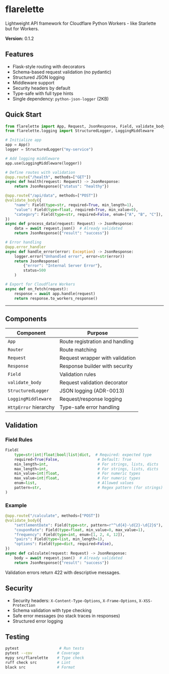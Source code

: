 # flarelette

Lightweight API framework for Cloudflare Python Workers - like Starlette but for
Workers.

**Version:** 0.1.2

## Features

- Flask-style routing with decorators
- Schema-based request validation (no pydantic)
- Structured JSON logging
- Middleware support
- Security headers by default
- Type-safe with full type hints
- Single dependency: `python-json-logger` (2KB)

## Quick Start

```python
from flarelette import App, Request, JsonResponse, Field, validate_body
from flarelette.logging import StructuredLogger, LoggingMiddleware

# Initialize app
app = App()
logger = StructuredLogger("my-service")

# Add logging middleware
app.use(LoggingMiddleware(logger))

# Define routes with validation
@app.route("/health", methods=["GET"])
async def health(request: Request) -> JsonResponse:
    return JsonResponse({"status": "healthy"})

@app.route("/api/data", methods=["POST"])
@validate_body({
    "name": Field(type=str, required=True, min_length=1),
    "value": Field(type=float, required=True, min_value=0),
    "category": Field(type=str, required=False, enum=["A", "B", "C"]),
})
async def process_data(request: Request) -> JsonResponse:
    data = await request.json()  # Already validated
    return JsonResponse({"result": "success"})

# Error handling
@app.error_handler
async def handle_error(error: Exception) -> JsonResponse:
    logger.error("Unhandled error", error=str(error))
    return JsonResponse(
        {"error": "Internal Server Error"},
        status=500
    )

# Export for Cloudflare Workers
async def on_fetch(request):
    response = await app.handle(request)
    return response.to_workers_response()
```

---

## Components

| Component             | Purpose                         |
| --------------------- | ------------------------------- |
| `App`                 | Route registration and handling |
| `Router`              | Route matching                  |
| `Request`             | Request wrapper with validation |
| `Response`            | Response builder with security  |
| `Field`               | Validation rules                |
| `validate_body`       | Request validation decorator    |
| `StructuredLogger`    | JSON logging (ADR-0013)         |
| `LoggingMiddleware`   | Request/response logging        |
| `HttpError` hierarchy | Type-safe error handling        |

## Validation

### Field Rules

```python
Field(
    type=str|int|float|bool|list|dict,  # Required: expected type
    required=True|False,                 # Default: True
    min_length=int,                      # For strings, lists, dicts
    max_length=int,                      # For strings, lists, dicts
    min_value=int|float,                 # For numeric types
    max_value=int|float,                 # For numeric types
    enum=list,                           # Allowed values
    pattern=str,                         # Regex pattern (for strings)
)
```

### Example

```python
@app.route("/calculate", methods=["POST"])
@validate_body({
    "settlementDate": Field(type=str, pattern=r"^\d{4}-\d{2}-\d{2}$"),
    "couponRate": Field(type=float, min_value=0, max_value=1),
    "frequency": Field(type=int, enum=[1, 2, 4, 12]),
    "pairs": Field(type=list, min_length=1),
    "options": Field(type=dict, required=False),
})
async def calculate(request: Request) -> JsonResponse:
    body = await request.json()  # Already validated
    return JsonResponse({"result": "success"})
```

Validation errors return 422 with descriptive messages.

## Security

- Security headers: `X-Content-Type-Options`, `X-Frame-Options`,
  `X-XSS-Protection`
- Schema validation with type checking
- Safe error messages (no stack traces in responses)
- Structured error logging

## Testing

```bash
pytest                  # Run tests
pytest --cov           # Coverage
mypy src/flarelette    # Type check
ruff check src         # Lint
black src              # Format
```
